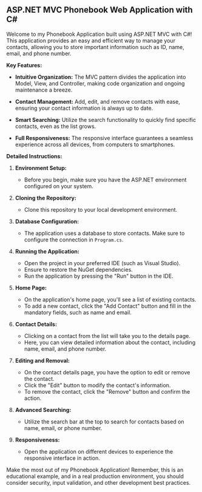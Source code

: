 ## ASP.NET MVC Phonebook Web Application with C# 

Welcome to my Phonebook Application built using ASP.NET MVC with C#! This application provides an easy and efficient way to manage your contacts, allowing you to store important information such as ID, name, email, and phone number.

**Key Features:**

- **Intuitive Organization:** The MVC pattern divides the application into Model, View, and Controller, making code organization and ongoing maintenance a breeze.

- **Contact Management:** Add, edit, and remove contacts with ease, ensuring your contact information is always up to date.

- **Smart Searching:** Utilize the search functionality to quickly find specific contacts, even as the list grows.

- **Full Responsiveness:** The responsive interface guarantees a seamless experience across all devices, from computers to smartphones.

**Detailed Instructions:**

1. **Environment Setup:**
   - Before you begin, make sure you have the ASP.NET environment configured on your system.

2. **Cloning the Repository:**
   - Clone this repository to your local development environment.

3. **Database Configuration:**
   - The application uses a database to store contacts. Make sure to configure the connection in `Program.cs`.

4. **Running the Application:**
   - Open the project in your preferred IDE (such as Visual Studio).
   - Ensure to restore the NuGet dependencies.
   - Run the application by pressing the "Run" button in the IDE.

5. **Home Page:**
   - On the application's home page, you'll see a list of existing contacts.
   - To add a new contact, click the "Add Contact" button and fill in the mandatory fields, such as name and email.

6. **Contact Details:**
   - Clicking on a contact from the list will take you to the details page.
   - Here, you can view detailed information about the contact, including name, email, and phone number.

7. **Editing and Removal:**
   - On the contact details page, you have the option to edit or remove the contact.
   - Click the "Edit" button to modify the contact's information.
   - To remove the contact, click the "Remove" button and confirm the action.

8. **Advanced Searching:**
   - Utilize the search bar at the top to search for contacts based on name, email, or phone number.

9. **Responsiveness:**
   - Open the application on different devices to experience the responsive interface in action.

Make the most out of my Phonebook Application! Remember, this is an educational example, and in a real production environment, you should consider security, input validation, and other development best practices.
